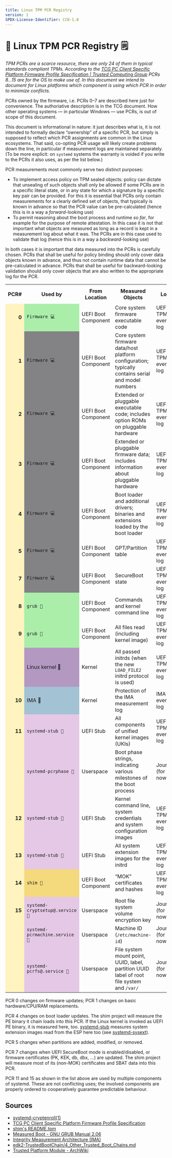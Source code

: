 ```yaml
---
title: Linux TPM PCR Registry
version: 1
SPDX-License-Identifier: CC0-1.0
---
```


# 🔏 Linux TPM PCR Registry 🗒️

_TPM PCRs are a scarce resource, there are only 24 of them in typical standards compliant TPMs. According to the [TCG PC Client Specific Platform Firmware Profile Specification | Trusted Computing Group](https://trustedcomputinggroup.org/resource/pc-client-specific-platform-firmware-profile-specification/) PCRs 8…15 are for the OS to make use of. In this document we intend to document for Linux platforms which component is using which PCR in order to minimize conflicts._

PCRs owned by the firmware, i.e. PCRs 0–7 are described here just for convenience.
The authoriative description is in the TCG document.
How other operating systems — in particular Windows — use PCRs, is out of scope of this document.

This document is informational in nature: it just describes what is, it is not intended to formally declare “ownership” of a specific PCR, but simply is supposed to reflect which PCR assignments are common in the Linux ecosystems. That said, co-opting PCR usage will likely create problems down the line, in particular if measurement logs are maintained separately. (To be more explicit: on `systemd` systems the warranty is voided if you write to the PCRs it also uses, as per the list below.)

PCR measurements most commonly serve two distinct purposes:

* To implement access policy on TPM sealed objects: policy can dictate that unsealing of such objects shall only be allowed if some PCRs are in a specific literal state, or in any state for which a signature by a specific key pair can be provided. For this it is essential that PCRs only contain measurements for a clearly defined set of objects, that typically is known in advance so that the PCR value can be pre-calculated (hence this is in a way a _forward_-looking use)
* To permit reasoning about the boot process and runtime _so far_, for example for the purpose of remote attestation. In this case it is not that important what objects are measured as long as a record is kept in a measurement log about what it was. The PCRs are in this case used to validate that log (hence this is in a way a _backward_-looking use)

In both cases it is important that data measured into the PCRs is carefully chosen. PCRs that shall be useful for policy binding should only cover data objects known in advance, and thus not contain runtime data that cannot be pre-calculated in advance. PCRs that shall be useful for backward-looking validation should only cover objects that are also written to the appropriate log for the PCR.

<table style="width:100%; display:block; table-layout:fixed;">
  <tr>
   <th><p style="text-align: right"><strong>PCR#</strong></p></th>
   <th><strong>Used by</strong></th>
   <th><strong>From Location</strong></th>
   <th><strong>Measured Objects</strong></th>
   <th><strong>Log</strong></th>
   <th><strong>Use Reported By</strong></th>
  </tr>

  <tr>
   <td style="background-color:#fff3bf;"><p style="text-align: right"><strong>0</strong></p></td>
   <td style="background-color:#AEA;"><code style="background-color:#AEA;">Firmware 💻</code></td>
   <td>UEFI Boot Component</td>
   <td>Core system firmware executable code</td>
   <td>UEFI TPM event log</td>
   <td>n/a</td>
  </tr>

  <tr>
   <td style="background-color:#fff3bf;"><p style="text-align: right"><strong>1</strong></p></td>
   <td style="background-color:#838284;"><code style="background-color:#838284;">Firmware 💻</code></td>
   <td>UEFI Boot Component</td>
   <td>Core system firmware data/host platform configuration; typically contains serial and model numbers</td>
   <td>UEFI TPM event log</td>
   <td>n/a</td>
  </tr>

  <tr>
   <td style="background-color:#fff3bf;"><p style="text-align: right"><strong>2</strong></p></td>
   <td style="background-color:#838284;"><code style="background-color:#838284;">Firmware 💻</code></td>
   <td>UEFI Boot Component</td>
   <td>Extended or pluggable executable code; includes option ROMs on pluggable hardware</td>
   <td>UEFI TPM event log</td>
   <td>n/a</td>
  </tr>

  <tr>
   <td style="background-color:#fff3bf;"><p style="text-align: right"><strong>3</strong></p></td>
   <td style="background-color:#838284;"><code style="background-color:#838284;">Firmware 💻</code></td>
   <td>UEFI Boot Component</td>
   <td>Extended or pluggable firmware data; includes information about pluggable hardware</td>
   <td>UEFI TPM event log</td>
   <td>n/a</td>
  </tr>

  <tr>
   <td style="background-color:#fff3bf;"><p style="text-align: right"><strong>4</strong></p></td>
   <td style="background-color:#838284;"><code style="background-color:#838284;">Firmware 💻</code></td>
   <td>UEFI Boot Component</td>
   <td>Boot loader and additional drivers; binaries and extensions loaded by the boot loader</td>
   <td>UEFI TPM event log</td>
   <td>n/a</td>
  </tr>

  <tr>
   <td style="background-color:#fff3bf;"><p style="text-align: right"><strong>5</strong></p></td>
   <td style="background-color:#838284;"><code style="background-color:#838284;">Firmware 💻</code></td>
   <td>UEFI Boot Component</td>
   <td>GPT/Partition table</td>
   <td>UEFI TPM event log</td>
   <td>n/a</td>
  </tr>

  <tr>
   <td style="background-color:#fff3bf;"><p style="text-align: right"><strong>7</strong></p></td>
   <td style="background-color:#838284;"><code style="background-color:#838284;">Firmware 💻</code></td>
   <td>UEFI Boot Component</td>
   <td>SecureBoot state</td>
   <td>UEFI TPM event log</td>
   <td>n/a</td>
  </tr>

  <tr>
   <td style="background-color:#fff3bf;"><p style="text-align: right"><strong>8</strong></p></td>
   <td style="background-color:#AEA;"><code style="background-color:#AEA;">grub 🍲</code></td>
   <td>UEFI Boot Component</td>
   <td>Commands and kernel command line</td>
   <td>UEFI TPM event log</td>
   <td>n/a</td>
  </tr>

  <tr>
   <td style="background-color:#fff3bf;"><p style="text-align: right"><strong>9</strong></p></td>
   <td style="background-color:#AEA;"><code style="background-color:#AEA;">grub 🍲</code></td>
   <td>UEFI Boot Component</td>
   <td>All files read (including kernel image)</td>
   <td>UEFI TPM event log</td>
   <td>n/a</td>
  </tr>

  <tr>
   <td style="background-color:#fff3bf;"></td>
   <td style="background-color:#b399c2;">Linux kernel 🌰</td>
   <td>Kernel</td>
   <td>All passed initrds (when the new <code>LOAD_FILE2 </code>initrd protocol is used)</td>
   <td>UEFI TPM event log</td>
   <td>n/a</td>
  </tr>

  <tr>
   <td style="background-color:#fff3bf;"><p style="text-align: right"><strong>10</strong></p></td>
   <td style="background-color:#a3c2d4;">IMA 📐</td>
   <td>Kernel</td>
   <td>Protection of the IMA measurement log</td>
   <td>IMA event log</td>
   <td>n/a</td>
  </tr>

  <tr>
   <td style="background-color:#fff3bf;"><p style="text-align: right"><strong>11</strong></p></td>
   <td style="background-color:#e5c8e6;"><code style="background-color:#e5c8e6;">systemd-stub 🚀</code></td>
   <td>UEFI Stub</td>
   <td>All components of unified kernel images (UKIs)</td>
   <td>UEFI TPM event log</td>
   <td>in EFI variable <code>StubPcrKernelImage</code></td>
  </tr>

  <tr>
   <td style="background-color:#fff3bf;"></td>
   <td style="background-color:#e5c8e6;"><code style="background-color:#e5c8e6;">systemd-pcrphase 🚀</code></td>
   <td>Userspace</td>
   <td>Boot phase strings, indicating various milestones of the boot process</td>
   <td>Journal (for now)</td>
   <td>n/a</td>
  </tr>

  <tr>
   <td style="background-color:#fff3bf;"><p style="text-align: right"><strong>12</strong></p></td>
   <td style="background-color:#e5c8e6;"><code style="background-color:#e5c8e6;">systemd-stub 🚀</code></td>
   <td>UEFI Stub</td>
   <td>Kernel command line, system credentials and system configuration images</td>
   <td>UEFI TPM event log</td>
   <td>in EFI variable <code>StubPcrKernelParameters</code></td>
  </tr>

  <tr>
   <td style="background-color:#fff3bf;"><p style="text-align: right"><strong>13</strong></p></td>
   <td style="background-color:#e5c8e6;"><code style="background-color:#e5c8e6;">systemd-stub 🚀</code></td>
   <td>UEFI Stub</td>
   <td>All system extension images for the initrd</td><td>UEFI TPM event log</td>
   <td>in EFI variable <code>StubPcrInitRDSysExts</code></td>
  </tr>

  <tr>
   <td style="background-color:#fff3bf;"><p style="text-align: right"><strong>14</strong></p></td>
   <td style="background-color:#f5d97d;"><code style="background-color:#f5d97d;">shim 🔑</code></td>
   <td>UEFI Boot Component</td>
   <td>“MOK” certificates and hashes</td>
   <td>UEFI TPM event log</td>
   <td>n/a</td>
  </tr>

  <tr>
   <td style="background-color:#fff3bf;"><p style="text-align: right"><strong>15</strong></p></td>
   <td style="background-color:#e5c8e6;"><code style="background-color:#e5c8e6;">systemd-cryptsetup@.service 🚀</code></td>
   <td>Userspace</td>
   <td>Root file system volume encryption key</td>
   <td>Journal (for now)</td>
   <td>n/a</td>
  </tr>

  <tr>
   <td style="background-color:#fff3bf;"></td>
   <td style="background-color:#e5c8e6;"><code style="background-color:#e5c8e6;">systemd-pcrmachine.service 🚀</code></td>
   <td>Userspace</td>
   <td>Machine ID (<code>/etc/machine-id</code>)</td>
   <td>Journal (for now)</td>
   <td>n/a</td>
  </tr>

  <tr>
   <td style="background-color:#fff3bf;"></td>
   <td style="background-color:#e5c8e6;"><code style="background-color:#e5c8e6;">systemd-pcrfs@.service 🚀</code></td>
   <td>Userspace</td>
   <td>File system mount point, UUID, label, partition UUID label of root file system and <code>/var/</code></td>
   <td>Journal (for now)</td>
   <td>n/a</td>
  </tr>
</table>

PCR 0 changes on firmware updates; PCR 1 changes on basic hardware/CPU/RAM replacements.

PCR 4 changes on boot loader updates.
The shim project will measure the PE binary it chain loads into this PCR.
If the Linux kernel is invoked as UEFI PE binary, it is measured here, too.
[systemd-stub](https://www.freedesktop.org/software/systemd/man/systemd-stub.html)
measures system extension images read from the ESP here too
(see [systemd-sysext](https://www.freedesktop.org/software/systemd/man/systemd-sysext.html)).

PCR 5 changes when partitions are added, modified, or removed.

PCR 7 changes when UEFI SecureBoot mode is enabled/disabled, or firmware certificates (PK, KEK, db, dbx, …) are updated.
The shim project will measure most of its (non-MOK) certificates and SBAT data into this PCR.

PCR 11 and 15 as shown in the list above are used by multiple components of systemd.
These are not conflicting uses;
the involved components are properly ordered to cooperatively guarantee predictable behaviour.

## Sources
* [systemd-cryptenroll(1)](https://www.freedesktop.org/software/systemd/man/systemd-cryptenroll.html#--tpm2-pcrs=PCR)
* [TCG PC Client Specific Platform Firmware Profile Specification](https://trustedcomputinggroup.org/resource/pc-client-specific-platform-firmware-profile-specification/)
* [shim's README.tpm](https://github.com/rhboot/shim/blob/main/README.tpm)
* [Measured Boot - GNU GRUB Manual 2.06](https://www.gnu.org/software/grub/manual/grub/html_node/Measured-Boot.html)
* [Integrity Measurement Architecture (IMA)](https://sourceforge.net/p/linux-ima/wiki/Home/)
* [edk2-TrustedBootChain/4_Other_Trusted_Boot_Chains.md](https://github.com/tianocore-docs/edk2-TrustedBootChain/blob/main/4_Other_Trusted_Boot_Chains.md)
* [Trusted Platform Module - ArchWiki](https://wiki.archlinux.org/title/Trusted_Platform_Module#Accessing_PCR_registers)

